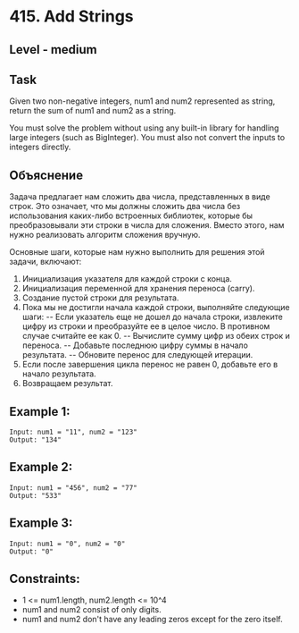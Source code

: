 # 415. Add Strings


## Level - medium


## Task
Given two non-negative integers, num1 and num2 represented as string, return the sum of num1 and num2 as a string.

You must solve the problem without using any built-in library for handling large integers (such as BigInteger). 
You must also not convert the inputs to integers directly.


## Объяснение
Задача предлагает нам сложить два числа, представленных в виде строк. 
Это означает, что мы должны сложить два числа без использования каких-либо встроенных библиотек, 
которые бы преобразовывали эти строки в числа для сложения. 
Вместо этого, нам нужно реализовать алгоритм сложения вручную.

Основные шаги, которые нам нужно выполнить для решения этой задачи, включают:
1. Инициализация указателя для каждой строки с конца.
2. Инициализация переменной для хранения переноса (carry).
3. Создание пустой строки для результата.
4. Пока мы не достигли начала каждой строки, выполняйте следующие шаги:
-- Если указатель еще не дошел до начала строки, извлеките цифру из строки и преобразуйте ее в целое число. В противном случае считайте ее как 0.
-- Вычислите сумму цифр из обеих строк и переноса.
-- Добавьте последнюю цифру суммы в начало результата.
-- Обновите перенос для следующей итерации.
5. Если после завершения цикла перенос не равен 0, добавьте его в начало результата.
6. Возвращаем результат.



## Example 1:
````
Input: num1 = "11", num2 = "123"
Output: "134"
````

## Example 2:
````
Input: num1 = "456", num2 = "77"
Output: "533"
````


## Example 3:
````
Input: num1 = "0", num2 = "0"
Output: "0"
````


## Constraints:
- 1 <= num1.length, num2.length <= 10^4
- num1 and num2 consist of only digits.
- num1 and num2 don't have any leading zeros except for the zero itself.